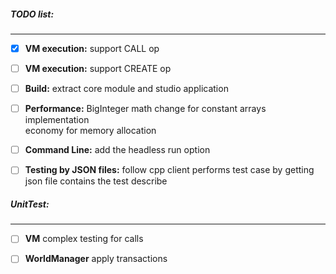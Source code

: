 

##### TODO list:
----------------

- [x] **VM execution:** support CALL op   
- [ ] **VM execution:** support CREATE op
- [ ] **Build:** extract core module and studio application
- [ ] **Performance:** BigInteger math change for constant arrays implementation   
economy for memory allocation
- [ ] **Command Line:** add the headless run option   
- [ ] **Testing by JSON files:** follow cpp client performs test case by getting json file contains the test describe   


##### UnitTest:   
----------------

- [ ] **VM** complex testing for calls
- [ ] **WorldManager** apply transactions

